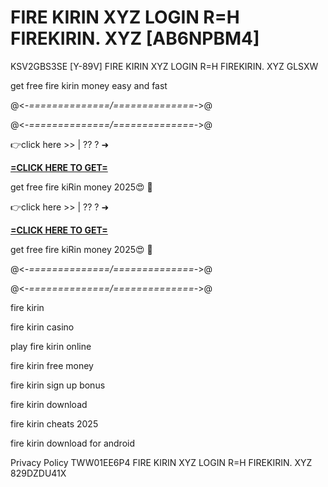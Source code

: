 # FIRE KIRIN XYZ LOGIN R=H FIREKIRIN. XYZ [AB6NPBM4]

KSV2GBS3SE [Y-89V] FIRE KIRIN XYZ LOGIN R=H FIREKIRIN. XYZ GLSXW

get free fire kirin money easy and fast

@<_-==============/==============-_>@

 @<_-==============/==============-_>@

👉click here >> | ?? ? ➜ 

**[=CLICK HERE TO GET=](https://www.google.com/url?q=https%3A%2F%2Fappbitly.com%2FLsGaa)**

get free fire kiRin money 2025😍 🥰

👉click here >> | ?? ? ➜ 

**[=CLICK HERE TO GET=](https://www.google.com/url?q=https%3A%2F%2Fappbitly.com%2FLsGaa)**

get free fire kiRin money 2025😍 🥰

@<_-==============/==============-_>@

@<_-==============/==============-_>@

fire kirin

fire kirin casino

play fire kirin online

fire kirin free money

fire kirin sign up bonus

fire kirin download

fire kirin cheats 2025

fire kirin download for android

Privacy Policy TWW01EE6P4 FIRE KIRIN XYZ LOGIN R=H FIREKIRIN. XYZ 829DZDU41X

